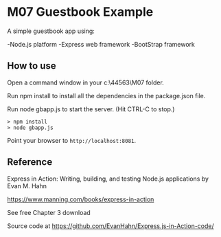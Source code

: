 # M07 Guestbook Example

A simple guestbook app using:

-Node.js platform
-Express web framework
-BootStrap framework

## How to use

Open a command window in your c:\44563\M07 folder.

Run npm install to install all the dependencies in the package.json file.

Run node gbapp.js to start the server.  (Hit CTRL-C to stop.)

```
> npm install
> node gbapp.js
```

Point your browser to `http://localhost:8081`. 

## Reference

Express in Action: Writing, building, and testing Node.js applications
by Evan M. Hahn

https://www.manning.com/books/express-in-action

See free Chapter 3 download 

Source code at https://github.com/EvanHahn/Express.js-in-Action-code/





